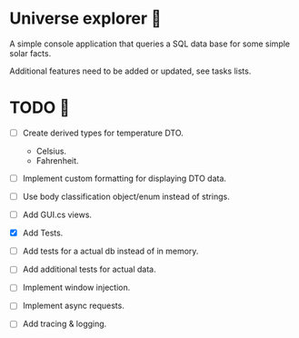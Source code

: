
# Universe explorer :milky_way:

A simple console application that queries a SQL data base for
some simple solar facts.

Additional features need to be added or updated, see tasks lists.


# TODO :stars:

- [ ] Create derived types for temperature DTO.
	- Celsius.
	- Fahrenheit.
- [ ] Implement custom formatting for displaying DTO data.
- [ ] Use body classification object/enum instead of strings.
- [ ] Add GUI.cs views.
- [X] Add Tests.
- [ ] Add tests for a actual db instead of in memory.
- [ ] Add additional tests for actual data.
- [ ] Implement window injection.
- [ ] Implement async requests.
- [ ] Add tracing & logging.

